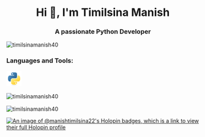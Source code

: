 <h1 align="center">Hi 👋, I'm Timilsina Manish</h1>
<h3 align="center">A passionate Python Developer</h3>

<p align="left"> <img src="https://komarev.com/ghpvc/?username=timilsinamanish40&label=Profile%20views&color=0e75b6&style=flat" alt="timilsinamanish40" /> </p>


<h3 align="left">Languages and Tools:</h3>
<p align="left"> <a href="https://www.python.org" target="_blank" rel="noreferrer"> <img src="https://raw.githubusercontent.com/devicons/devicon/master/icons/python/python-original.svg" alt="python" width="40" height="40"/> </a> </p>

<p><img align="center" src="https://github-readme-stats.vercel.app/api/top-langs?username=timilsinamanish40&show_icons=true&locale=en&layout=compact" alt="timilsinamanish40" /></p>

<p><img align="center" src="https://github-readme-streak-stats.herokuapp.com/?user=timilsinamanish40&" alt="timilsinamanish40" /></p>

[![An image of @manishtimilsina22's Holopin badges, which is a link to view their full Holopin profile](https://holopin.me/manishtimilsina22)](https://holopin.io/@manishtimilsina22)
